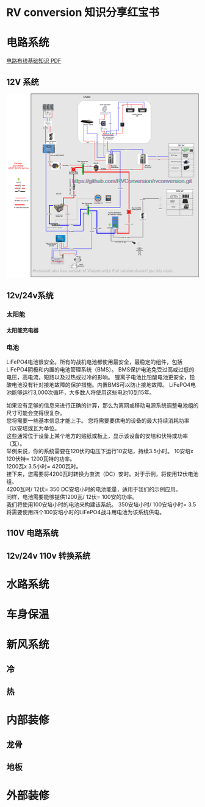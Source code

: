 # RV conversion 知识分享红宝书

# 电路系统

[电路布线基础知识 PDF](docs/Wiring-Unlimited-EN.pdf)

## 12V 系统

![12V-electrical-wiring-water.png](images/12V-electrical-wiring-water.png)



## 12v/24v系统

### 太阳能

#### 太阳能充电器

### 电池
LiFePO4电池很安全。所有的战机电池都使用最安全，最稳定的组件，包括LiFePO4阴极和内置的电池管理系统（BMS）。
BMS保护电池免受过高或过低的电压，高电流，短路以及过热或过冷的影响。
锂离子电池比铅酸电池更安全，铅酸电池没有针对接地故障的保护措施。内置BMS可以防止接地故障。
LiFePO4电池能够运行3,000次循环，大多数人将使用这些电池10到15年。

如果没有足够的信息来进行正确的计算，那么为离网或移动电源系统调整电池组的尺寸可能会变得很复杂。  
您将需要一些基本信息才能上手。 您将需要要供电的设备的最大持续消耗功率（以安培或瓦为单位。  
这些通常位于设备上某个地方的贴纸或板上，显示该设备的安培和伏特或功率（瓦）。  
举例来说，你的系统需要在120伏的电压下运行10安培，持续3.5小时。 10安培x 120伏特= 1200瓦特的功率。  
1200瓦x 3.5小时= 4200瓦时。  
接下来，您需要将4200瓦时转换为直流（DC）安时。对于示例，将使用12伏电池组。  
4200瓦时/ 12伏= 350 DC安培小时的电池能量，适用于我们的示例应用。  
同样，电池需要能够提供1200瓦/ 12伏= 100安的功率。  
 我们将使用100安培小时的电池来构建该系统。 350安培小时/ 100安培小时= 3.5 将需要使用四个100安培小时的LiFePO4战斗用电池为该系统供电。

## 110V 电路系统

## 12v/24v 110v 转换系统

# 水路系统

# 车身保温

# 新风系统

## 冷

## 热

# 内部装修

## 龙骨

## 地板

# 外部装修
